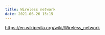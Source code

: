 ```yaml
---
title: Wireless network
date: 2021-06-26 15:15
---
```


https://en.wikipedia.org/wiki/Wireless_network
